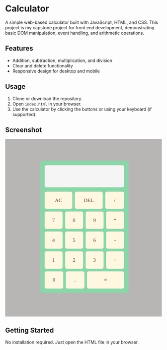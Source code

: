 # Calculator

A simple web-based calculator built with JavaScript, HTML, and CSS. This project is my capstone project for front end development, demonstrating basic DOM manipulation, event handling, and arithmetic operations.

## Features

- Addition, subtraction, multiplication, and division
- Clear and delete functionality
- Responsive design for desktop and mobile

## Usage

1. Clone or download the repository.
2. Open `index.html` in your browser.
3. Use the calculator by clicking the buttons or using your keyboard (if supported).

## Screenshot

![Calculator Screenshot](Screenshot_2025-07-23_18-11-12.png)


## Getting Started

No installation required. Just open the HTML file in your browser.
